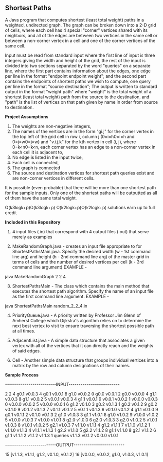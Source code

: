 ## Shortest Paths

A Java program that computes shortest (least total weight) paths in a weighted, undirected graph. The graph can be broken down into a 2-D grid of cells, where each cell has 4 special "corner" vertices shared with its neighbors, and all of the edges are between two vertices in the same cell or between a non-corner vertex in a cell and one of the corner vertices of the same cell.

Input must be read from standard input where the first line of input is three integers giving the width and height of the grid, the rest of the input is divided into two sections separated by the word "queries" on a separate line, where the first part contains information about the edges, one edge per line in the format "endpoint endpoint weight"; and the second part contains the endpoints of shortest paths we wish to compute, one query per line in the format "source destination"; The output is written to standard output in the format "weight path" where "weight" is the total weight of a shortest (least total weight) path from the source to the destination, and "path" is the list of vertices on that path given by name in order from source to destination.

**Project Assumptions**

1. The weights are non-negative integers,
2. The names of the vertices are in the form "gi.j" for the corner vertex in the top left of the grid cell in row i, column j (0=i=h0=i=h and 0=j=w0=j=w) and "v.i.j.k" for the kth vertex in cell (i, j), where 0=k<n0=k<n,
each corner vertex has an edge to a non-corner vertex in each cell it is adjacent to,
3. No edge is listed in the input twice,
4. Each cell is connected,
5. The graph is connected
6. The source and destination vertices for shortest path queries exist and are non-corner vertices in different cells.

It is possible (even probable) that there will be more than one shortest path for the sample inputs. Only one of the shortest paths will be outputted as all of them have the same total weight.

O(k3logk+p)O(k3logk+p)
O(k2logk+p)O(k2logk+p) solutions earn up to full credit

**Included in this Repository**

1. 4 input files (.in) that correspond with 4 output files (.out) that serve merely as examples

2. MakeRandomGraph.java - creates an input file appropriate to for ShortestPathsMain.java. Specify the desired width (w - 1st command line arg) and height (h - 2nd command line arg) of the master grid in terms of cells and the number of desired vertices per cell (k - 3rd command line argument) EXAMPLE -

java MakeRandomGraph 2 2 4

3. ShortestPathsMain - The class which contains the main method that executes the shortest path algorithm. Specify the name of an input file as the first command line argument. EXAMPLE -

java ShortestPathsMain random_2_2_4.in

4. PriorityQueue.java - A priority written by Professor Jim Glenn of Amherst College which Dijkstra's algorithm relies on to determine the next best vertex to visit to ensure traversing the shortest possible path at all times.

5. AdjacentList.java - A simple data structure that associates a given vertex with all of the vertices that it can directly reach and the weights of said edges.

6. Cell - Another simple data structure that groups individual vertices into a matrix by the row and column designations of their names.

**Sample Process**

--------------------------INPUT--------------------------

2 2 4
g0.1 v0.0.3 4
g0.1 v0.0.1 8
g1.0 v0.0.2 0
g0.0 v0.0.1 2
g0.0 v0.0.0 4
g1.1 v0.0.3 8
g1.1 v0.0.2 5
v0.0.1 v0.0.3 4
g1.1 v0.0.1 9
v0.0.1 v0.0.2 1
v0.0.0 v0.0.3 0
v0.0.0 v0.0.2 5
v0.0.0 v0.0.1 6
g1.2 v0.1.0 3
g0.2 v0.1.3 1
g0.2 v0.1.2 9
g0.2 v0.1.0 9
v0.1.2 v0.1.3 7
v0.1.1 v0.1.2 5
v0.1.1 v0.1.3 9
v0.1.0 v0.1.2 4
g1.1 v0.1.0 9
g0.1 v0.1.1 2
v0.1.0 v0.1.3 2
g1.0 v1.0.3 3
g1.1 v1.0.1 8
g1.0 v1.0.2 9
v1.0.0 v1.0.2 5
v1.0.0 v1.0.3 7
v1.0.0 v1.0.1 8
g2.0 v1.0.0 6
g2.0 v1.0.3 3
g2.0 v1.0.2 5
v1.0.1 v1.0.3 8
v1.0.1 v1.0.2 5
g2.1 v1.0.3 7
v1.1.0 v1.1.1 4
g1.2 v1.1.1 7
v1.1.0 v1.1.2 1
v1.1.0 v1.1.3 4
v1.1.1 v1.1.3 1
g2.2 v1.1.0 5
g2.2 v1.1.2 8
g1.1 v1.1.0 8
g2.1 v1.1.2 6
g1.1 v1.1.1 2
v1.1.2 v1.1.3 1
queries
v1.1.3 v0.1.2
v0.0.0 v1.0.1

--------------------------OUTPUT--------------------------

15 [v1.1.3, v1.1.1, g1.2, v0.1.0, v0.1.2]
16 [v0.0.0, v0.0.2, g1.0, v1.0.3, v1.0.1]
